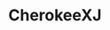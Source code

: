 ---
title: CherokeeXJ
crosslinks:
- Jeep
- overlanding
- 4x4
- oap
- Justrolledintotheshop
- cherokeexj_forsale
- jeepdogs
- VEDC
- livven
- Shitty_Car_Mods
- Serendipity
- WTF
- GrandCherokee
- heep
- FrenchWestIndies
- plastidip
- AskAShittyMechanic
- Dashcam
- vedc
- CarAV
---